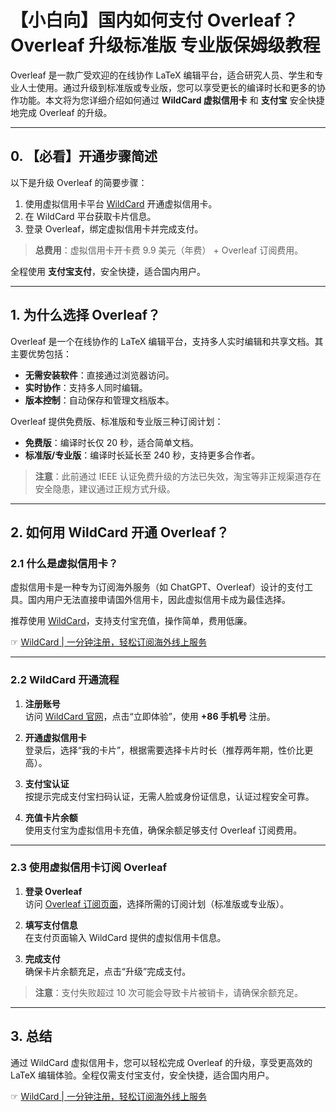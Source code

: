 # 【小白向】国内如何支付 Overleaf？Overleaf 升级标准版 专业版保姆级教程

Overleaf 是一款广受欢迎的在线协作 LaTeX 编辑平台，适合研究人员、学生和专业人士使用。通过升级到标准版或专业版，您可以享受更长的编译时长和更多的协作功能。本文将为您详细介绍如何通过 **WildCard 虚拟信用卡** 和 **支付宝** 安全快捷地完成 Overleaf 的升级。

---

## 0. 【必看】开通步骤简述

以下是升级 Overleaf 的简要步骤：

1. 使用虚拟信用卡平台 [WildCard](https://bit.ly/bewildcard) 开通虚拟信用卡。
2. 在 WildCard 平台获取卡片信息。
3. 登录 Overleaf，绑定虚拟信用卡并完成支付。

> **总费用**：虚拟信用卡开卡费 9.9 美元（年费） + Overleaf 订阅费用。

全程使用 **支付宝支付**，安全快捷，适合国内用户。

---

## 1. 为什么选择 Overleaf？

Overleaf 是一个在线协作的 LaTeX 编辑平台，支持多人实时编辑和共享文档。其主要优势包括：
- **无需安装软件**：直接通过浏览器访问。
- **实时协作**：支持多人同时编辑。
- **版本控制**：自动保存和管理文档版本。

Overleaf 提供免费版、标准版和专业版三种订阅计划：
- **免费版**：编译时长仅 20 秒，适合简单文档。
- **标准版/专业版**：编译时长延长至 240 秒，支持更多合作者。

> **注意**：此前通过 IEEE 认证免费升级的方法已失效，淘宝等非正规渠道存在安全隐患，建议通过正规方式升级。

---

## 2. 如何用 WildCard 开通 Overleaf？

### 2.1 什么是虚拟信用卡？

虚拟信用卡是一种专为订阅海外服务（如 ChatGPT、Overleaf）设计的支付工具。国内用户无法直接申请国外信用卡，因此虚拟信用卡成为最佳选择。

推荐使用 [WildCard](https://bit.ly/bewildcard)，支持支付宝充值，操作简单，费用低廉。

☞ [WildCard | 一分钟注册，轻松订阅海外线上服务](https://bit.ly/bewildcard)

---

### 2.2 WildCard 开通流程

1. **注册账号**  
   访问 [WildCard 官网](https://bit.ly/bewildcard)，点击“立即体验”，使用 **+86 手机号** 注册。

2. **开通虚拟信用卡**  
   登录后，选择“我的卡片”，根据需要选择卡片时长（推荐两年期，性价比更高）。

3. **支付宝认证**  
   按提示完成支付宝扫码认证，无需人脸或身份证信息，认证过程安全可靠。

4. **充值卡片余额**  
   使用支付宝为虚拟信用卡充值，确保余额足够支付 Overleaf 订阅费用。

---

### 2.3 使用虚拟信用卡订阅 Overleaf

1. **登录 Overleaf**  
   访问 [Overleaf 订阅页面](https://www.overleaf.com/user/subscription/plans)，选择所需的订阅计划（标准版或专业版）。

2. **填写支付信息**  
   在支付页面输入 WildCard 提供的虚拟信用卡信息。

3. **完成支付**  
   确保卡片余额充足，点击“升级”完成支付。

> **注意**：支付失败超过 10 次可能会导致卡片被销卡，请确保余额充足。

---

## 3. 总结

通过 WildCard 虚拟信用卡，您可以轻松完成 Overleaf 的升级，享受更高效的 LaTeX 编辑体验。全程仅需支付宝支付，安全快捷，适合国内用户。

☞ [WildCard | 一分钟注册，轻松订阅海外线上服务](https://bit.ly/bewildcard)

